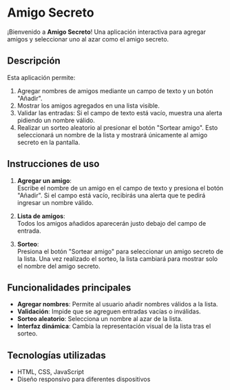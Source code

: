 # Amigo Secreto

¡Bienvenido a **Amigo Secreto**! Una aplicación interactiva para agregar amigos y seleccionar uno al azar como el amigo secreto.

## Descripción

Esta aplicación permite:

1. Agregar nombres de amigos mediante un campo de texto y un botón "Añadir".
2. Mostrar los amigos agregados en una lista visible.
3. Validar las entradas: Si el campo de texto está vacío, muestra una alerta pidiendo un nombre válido.
4. Realizar un sorteo aleatorio al presionar el botón "Sortear amigo". Esto seleccionará un nombre de la lista y mostrará únicamente al amigo secreto en la pantalla.


## Instrucciones de uso

1. **Agregar un amigo**:  
   Escribe el nombre de un amigo en el campo de texto y presiona el botón "Añadir". Si el campo está vacío, recibirás una alerta que te pedirá ingresar un nombre válido.

2. **Lista de amigos**:  
   Todos los amigos añadidos aparecerán justo debajo del campo de entrada.

3. **Sorteo**:  
   Presiona el botón "Sortear amigo" para seleccionar un amigo secreto de la lista. Una vez realizado el sorteo, la lista cambiará para mostrar solo el nombre del amigo secreto.

## Funcionalidades principales

- **Agregar nombres**: Permite al usuario añadir nombres válidos a la lista.
- **Validación**: Impide que se agreguen entradas vacías o inválidas.
- **Sorteo aleatorio**: Selecciona un nombre al azar de la lista.
- **Interfaz dinámica**: Cambia la representación visual de la lista tras el sorteo.

## Tecnologías utilizadas

- HTML, CSS, JavaScript
- Diseño responsivo para diferentes dispositivos

